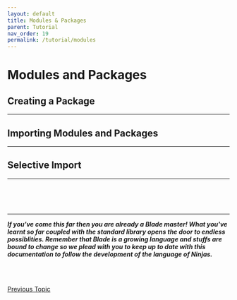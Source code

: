 ```yaml
---
layout: default
title: Modules & Packages
parent: Tutorial
nav_order: 19
permalink: /tutorial/modules
---
```


# Modules and Packages


## Creating a Package
---


## Importing Modules and Packages
---


## Selective Import
---



<br><br><br>
<hr>

**_If you've come this far then you are already a Blade master! What you've learnt so far coupled with the standard library 
opens the door to endless possiblities. Remember that Blade is a growing language and stuffs are bound to change so we 
plead with you to keep up to date with this documentation to follow the development of the language of Ninjas._**


<br><br>

[Previous Topic](./error-handling)